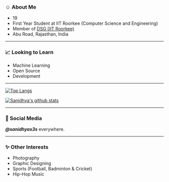 ### ☺️ About Me
- 19
- First Year Student at IIT Roorkee (Computer Science and Engineering) 
- Member of [DSG (IIT Roorkee)](https://github.com/dsgiitr)
- Abu Road, Rajasthan, India

---------------------------------
### 📈 Looking to Learn
- Machine Learning
- Open Source
- Development

---------------------------------

[![Top Langs](https://github-readme-stats.vercel.app/api/top-langs/?username=sanidhyas3s&layout=compact&hide=kotlin,swift,objective-c)](https://github.com/sanidhyas3s/github-readme-stats) 

[![Sanidhya's github stats](https://github-readme-stats.vercel.app/api?username=sanidhyas3s&hide=stars&show_icons=true)](https://github.com/sanidhyas3s/github-readme-stats)

---------------------------------
### 📸 Social Media
***@sanidhyas3s*** everywhere.

---------------------------------
### ✨ Other Interests
- Photography
- Graphic Designing
- Sports (Football, Badminton & Cricket)
- Hip-Hop Music

